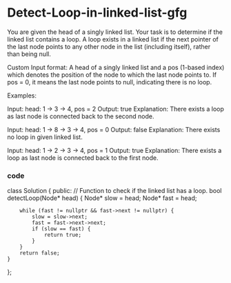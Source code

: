 # Detect-Loop-in-linked-list-gfg
You are given the head of a singly linked list. Your task is to determine if the linked list contains a loop. A loop exists in a linked list if the next pointer of the last node points to any other node in the list (including itself), rather than being null.

Custom Input format:
A head of a singly linked list and a pos (1-based index) which denotes the position of the node to which the last node points to. If pos = 0, it means the last node points to null, indicating there is no loop.

Examples:

Input: head: 1 -> 3 -> 4, pos = 2
Output: true
Explanation: There exists a loop as last node is connected back to the second node.

Input: head: 1 -> 8 -> 3 -> 4, pos = 0
Output: false
Explanation: There exists no loop in given linked list.

Input: head: 1 -> 2 -> 3 -> 4, pos = 1
Output: true
Explanation: There exists a loop as last node is connected back to the first node.

###  code
class Solution {
public:
    // Function to check if the linked list has a loop.
    bool detectLoop(Node* head) {
        Node* slow = head;
        Node* fast = head;

        while (fast != nullptr && fast->next != nullptr) {
            slow = slow->next;          
            fast = fast->next->next;    
            if (slow == fast) {
                return true;
            }
        }
        return false;
    }
};



